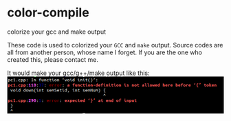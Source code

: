 # color-compile
colorize your gcc and make output

These code is used to colorized your `GCC` and `make` output. Source codes are all from another person, whose name I forget. If you are the one who created this, please contact me.

It would make your gcc/g++/make output like this:
![Screenshot](https://github.com/walkerlala/color-compile/blob/master/Selection_043.png)
